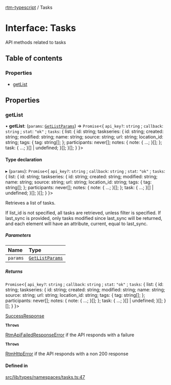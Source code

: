 [rtm-typescript](../README.md) / Tasks

# Interface: Tasks

API methods related to tasks

## Table of contents

### Properties

- [getList](Tasks.md#getlist)

## Properties

### getList

• **getList**: (`params`: [`GetListParams`](GetListParams.md)) => `Promise`\<\{ `api_key?`: `string` ; `callback`: `string` ; `stat`: ``"ok"`` ; `tasks`: \{ list: \{ id: string; taskseries: \{ id: string; created: string; modified: string; name: string; source: string; url: string; location\_id: string; tags: \{ tag: string[]; }; participants: never[]; notes: \{ note: \{ ...; }[]; }; task: \{ ...; }[] \| undefined; }[]; }[]; }  }\>

#### Type declaration

▸ (`params`): `Promise`\<\{ `api_key?`: `string` ; `callback`: `string` ; `stat`: ``"ok"`` ; `tasks`: \{ list: \{ id: string; taskseries: \{ id: string; created: string; modified: string; name: string; source: string; url: string; location\_id: string; tags: \{ tag: string[]; }; participants: never[]; notes: \{ note: \{ ...; }[]; }; task: \{ ...; }[] \| undefined; }[]; }[]; }  }\>

Retrieves a list of tasks.

If list_id is not specified, all tasks are retrieved, unless filter is specified.
If last_sync is provided, only tasks modified since last_sync will be returned, and each <list> element will have an attribute, current, equal to last_sync.

##### Parameters

| Name | Type |
| :------ | :------ |
| `params` | [`GetListParams`](GetListParams.md) |

##### Returns

`Promise`\<\{ `api_key?`: `string` ; `callback`: `string` ; `stat`: ``"ok"`` ; `tasks`: \{ list: \{ id: string; taskseries: \{ id: string; created: string; modified: string; name: string; source: string; url: string; location\_id: string; tags: \{ tag: string[]; }; participants: never[]; notes: \{ note: \{ ...; }[]; }; task: \{ ...; }[] \| undefined; }[]; }[]; }  }\>

[SuccessResponse](SuccessResponse.md)

**`Throws`**

[RtmApiFailedResponseError](../classes/RtmApiFailedResponseError.md) if the API responds with a failure

**`Throws`**

[RtmHttpError](../classes/RtmHttpError.md) if the API responds with a non 200 response

#### Defined in

[src/lib/types/namespaces/tasks.ts:47](https://github.com/benwainwright/rtm-typescript/blob/566fc76/src/lib/types/namespaces/tasks.ts#L47)
